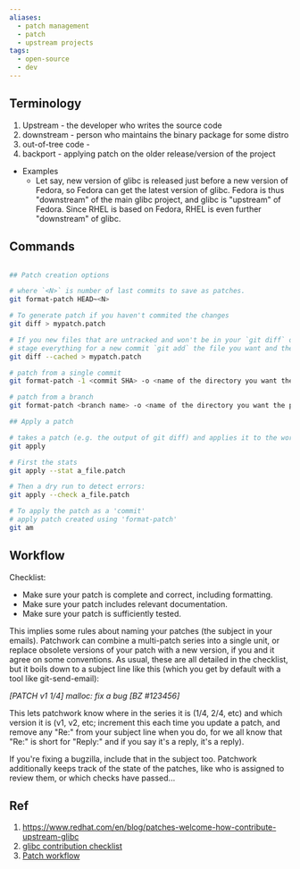 ```yaml
---
aliases:
  - patch management
  - patch
  - upstream projects
tags:
  - open-source
  - dev
---
```



## Terminology

1. Upstream - the developer who writes the source code
2. downstream - person who maintains the binary package for some distro
3. out-of-tree code - 
4. backport - applying patch on the older release/version of the project

- Examples
	- Let say, new version of glibc is released just before a new version of Fedora, so Fedora can get the latest version of glibc. Fedora is thus "downstream" of the main glibc project, and glibc is "upstream" of Fedora. Since RHEL is based on Fedora, RHEL is even further "downstream" of glibc.
## Commands

```bash

## Patch creation options

# where `<N>` is number of last commits to save as patches.
git format-patch HEAD~<N>

# To generate patch if you haven't commited the changes
git diff > mypatch.patch

# If you new files that are untracked and won't be in your `git diff` output.
# stage everything for a new commit `git add` the file you want and then
git diff --cached > mypatch.patch

# patch from a single commit
git format-patch -1 <commit SHA> -o <name of the directory you want the patch saved to>

# patch from a branch
git format-patch <branch name> -o <name of the directory you want the patch saved to>

## Apply a patch

# takes a patch (e.g. the output of git diff) and applies it to the working directory (or index, if --index or --cached is used).
git apply 

# First the stats
git apply --stat a_file.patch

# Then a dry run to detect errors:
git apply --check a_file.patch

# To apply the patch as a 'commit'
# apply patch created using 'format-patch'
git am

```

## Workflow

Checklist:
- Make sure your patch is complete and correct, including formatting.
- Make sure your patch includes relevant documentation.
- Make sure your patch is sufficiently tested.

This implies some rules about naming your patches (the subject in your emails). Patchwork can combine a multi-patch series into a single unit, or replace obsolete versions of your patch with a new version, if you and it agree on some conventions. As usual, these are all detailed in the checklist, but it boils down to a subject line like this (which you get by default with a tool like git-send-email):

*[PATCH v1 1/4] malloc: fix a bug [BZ #123456]*

This lets patchwork know where in the series it is (1/4, 2/4, etc) and which version it is (v1, v2, etc; increment this each time you update a patch, and remove any "Re:" from your subject line when you do, for we all know that "Re:" is short for "Reply:" and if you say it's a reply, it's a reply). 

If you're fixing a bugzilla, include that in the subject too. Patchwork additionally keeps track of the state of the patches, like who is assigned to review them, or which checks have passed...

## Ref

1. https://www.redhat.com/en/blog/patches-welcome-how-contribute-upstream-glibc
2. [glibc contribution checklist](https://sourceware.org/glibc/wiki/Contribution%20checklist)
3. [Patch workflow](https://sourceware.org/glibc/wiki/Patch%20Review%20Workflow)
